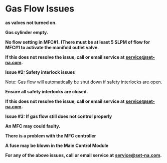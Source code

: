 # Gas Flow Issues

**as valves not turned on.**

**Gas cylinder empty.**

**No flow setting in MFC#1. (There must be at least 5 SLPM of flow for MFC#1 to activate the manifold outlet valve.**

**If this does not resolve the issue, call or email service at** [**service@set-na.com**](mailto:service@set-na.com)**.**

**Issue #2: Safety interlock issues**

Note: Gas flow will automatically be shut down if safety interlocks are open.

**Ensure all safety interlocks are closed.**

**If this does not resolve the issue, call or email service at** [**service@set-na.com**](mailto:service@set-na.com)**.**

**Issue #3: If gas flow still does not control properly**

**An MFC may could faulty.**

**There is a problem with the MFC controller**

**A fuse may be blown in the Main Control Module**

**For any of the above issues, call or email service at** [**service@set-na.com**](mailto:service@set-na.com)**.**

### &#x20;<a href="#_toc84500410" id="_toc84500410"></a>

